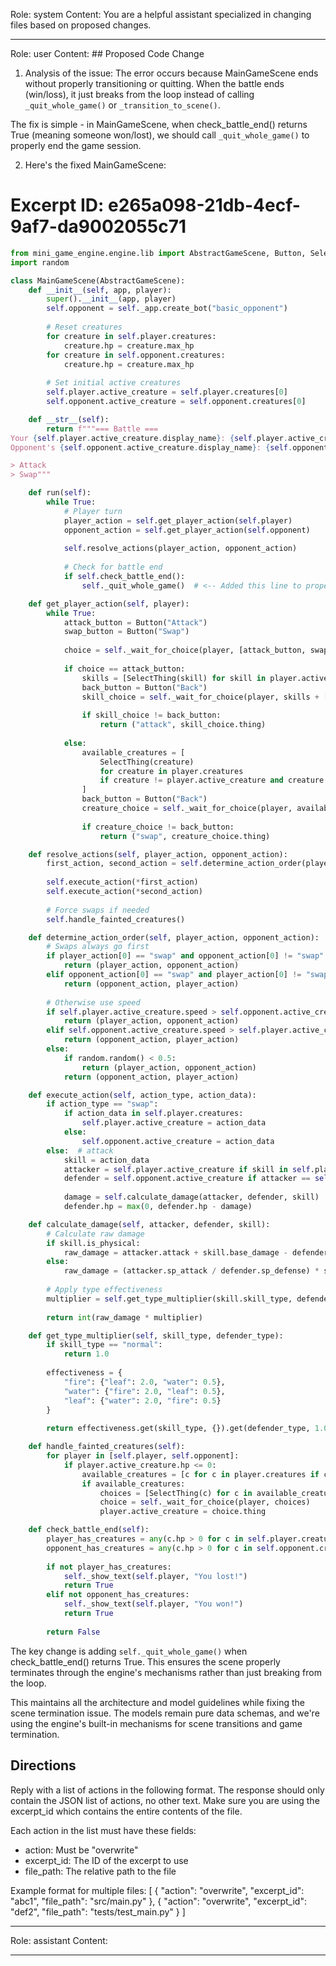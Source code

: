 Role: system
Content: You are a helpful assistant specialized in changing files based on proposed changes.
__________________
Role: user
Content: ## Proposed Code Change
1. Analysis of the issue:
The error occurs because MainGameScene ends without properly transitioning or quitting. When the battle ends (win/loss), it just breaks from the loop instead of calling `_quit_whole_game()` or `_transition_to_scene()`.

The fix is simple - in MainGameScene, when check_battle_end() returns True (meaning someone won/lost), we should call `_quit_whole_game()` to properly end the game session.

2. Here's the fixed MainGameScene:

# Excerpt ID: e265a098-21db-4ecf-9af7-da9002055c71
```python main_game/scenes/main_game_scene.py
from mini_game_engine.engine.lib import AbstractGameScene, Button, SelectThing
import random

class MainGameScene(AbstractGameScene):
    def __init__(self, app, player):
        super().__init__(app, player)
        self.opponent = self._app.create_bot("basic_opponent")
        
        # Reset creatures
        for creature in self.player.creatures:
            creature.hp = creature.max_hp
        for creature in self.opponent.creatures:
            creature.hp = creature.max_hp
            
        # Set initial active creatures
        self.player.active_creature = self.player.creatures[0]
        self.opponent.active_creature = self.opponent.creatures[0]

    def __str__(self):
        return f"""=== Battle ===
Your {self.player.active_creature.display_name}: {self.player.active_creature.hp}/{self.player.active_creature.max_hp} HP
Opponent's {self.opponent.active_creature.display_name}: {self.opponent.active_creature.hp}/{self.opponent.active_creature.max_hp} HP

> Attack
> Swap"""

    def run(self):
        while True:
            # Player turn
            player_action = self.get_player_action(self.player)
            opponent_action = self.get_player_action(self.opponent)
            
            self.resolve_actions(player_action, opponent_action)
            
            # Check for battle end
            if self.check_battle_end():
                self._quit_whole_game()  # <-- Added this line to properly end the game

    def get_player_action(self, player):
        while True:
            attack_button = Button("Attack")
            swap_button = Button("Swap")
            
            choice = self._wait_for_choice(player, [attack_button, swap_button])
            
            if choice == attack_button:
                skills = [SelectThing(skill) for skill in player.active_creature.skills]
                back_button = Button("Back")
                skill_choice = self._wait_for_choice(player, skills + [back_button])
                
                if skill_choice != back_button:
                    return ("attack", skill_choice.thing)
                    
            else:
                available_creatures = [
                    SelectThing(creature) 
                    for creature in player.creatures 
                    if creature != player.active_creature and creature.hp > 0
                ]
                back_button = Button("Back")
                creature_choice = self._wait_for_choice(player, available_creatures + [back_button])
                
                if creature_choice != back_button:
                    return ("swap", creature_choice.thing)

    def resolve_actions(self, player_action, opponent_action):
        first_action, second_action = self.determine_action_order(player_action, opponent_action)
        
        self.execute_action(*first_action)
        self.execute_action(*second_action)
        
        # Force swaps if needed
        self.handle_fainted_creatures()

    def determine_action_order(self, player_action, opponent_action):
        # Swaps always go first
        if player_action[0] == "swap" and opponent_action[0] != "swap":
            return (player_action, opponent_action)
        elif opponent_action[0] == "swap" and player_action[0] != "swap":
            return (opponent_action, player_action)
            
        # Otherwise use speed
        if self.player.active_creature.speed > self.opponent.active_creature.speed:
            return (player_action, opponent_action)
        elif self.opponent.active_creature.speed > self.player.active_creature.speed:
            return (opponent_action, player_action)
        else:
            if random.random() < 0.5:
                return (player_action, opponent_action)
            return (opponent_action, player_action)

    def execute_action(self, action_type, action_data):
        if action_type == "swap":
            if action_data in self.player.creatures:
                self.player.active_creature = action_data
            else:
                self.opponent.active_creature = action_data
        else:  # attack
            skill = action_data
            attacker = self.player.active_creature if skill in self.player.active_creature.skills else self.opponent.active_creature
            defender = self.opponent.active_creature if attacker == self.player.active_creature else self.player.active_creature
            
            damage = self.calculate_damage(attacker, defender, skill)
            defender.hp = max(0, defender.hp - damage)

    def calculate_damage(self, attacker, defender, skill):
        # Calculate raw damage
        if skill.is_physical:
            raw_damage = attacker.attack + skill.base_damage - defender.defense
        else:
            raw_damage = (attacker.sp_attack / defender.sp_defense) * skill.base_damage
            
        # Apply type effectiveness
        multiplier = self.get_type_multiplier(skill.skill_type, defender.creature_type)
        
        return int(raw_damage * multiplier)

    def get_type_multiplier(self, skill_type, defender_type):
        if skill_type == "normal":
            return 1.0
            
        effectiveness = {
            "fire": {"leaf": 2.0, "water": 0.5},
            "water": {"fire": 2.0, "leaf": 0.5},
            "leaf": {"water": 2.0, "fire": 0.5}
        }
        
        return effectiveness.get(skill_type, {}).get(defender_type, 1.0)

    def handle_fainted_creatures(self):
        for player in [self.player, self.opponent]:
            if player.active_creature.hp <= 0:
                available_creatures = [c for c in player.creatures if c.hp > 0]
                if available_creatures:
                    choices = [SelectThing(c) for c in available_creatures]
                    choice = self._wait_for_choice(player, choices)
                    player.active_creature = choice.thing

    def check_battle_end(self):
        player_has_creatures = any(c.hp > 0 for c in self.player.creatures)
        opponent_has_creatures = any(c.hp > 0 for c in self.opponent.creatures)
        
        if not player_has_creatures:
            self._show_text(self.player, "You lost!")
            return True
        elif not opponent_has_creatures:
            self._show_text(self.player, "You won!")
            return True
            
        return False
```

The key change is adding `self._quit_whole_game()` when check_battle_end() returns True. This ensures the scene properly terminates through the engine's mechanisms rather than just breaking from the loop.

This maintains all the architecture and model guidelines while fixing the scene termination issue. The models remain pure data schemas, and we're using the engine's built-in mechanisms for scene transitions and game termination.

## Directions
Reply with a list of actions in the following format. The response should only contain the JSON list of actions, no other text.
Make sure you are using the excerpt_id which contains the entire contents of the file.

Each action in the list must have these fields:
- action: Must be "overwrite"
- excerpt_id: The ID of the excerpt to use
- file_path: The relative path to the file

Example format for multiple files:
[
    {
        "action": "overwrite",
        "excerpt_id": "abc1",
        "file_path": "src/main.py"
    },
    {
        "action": "overwrite",
        "excerpt_id": "def2",
        "file_path": "tests/test_main.py"
    }
]
__________________
Role: assistant
Content: 
__________________
